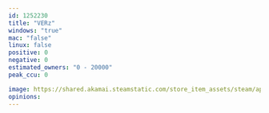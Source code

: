 ```yaml
---
id: 1252230
title: "VERz"
windows: "true"
mac: "false"
linux: false
positive: 0
negative: 0
estimated_owners: "0 - 20000"
peak_ccu: 0

image: https://shared.akamai.steamstatic.com/store_item_assets/steam/apps/1252230/header.jpg?t=1586212990
opinions:
---
```

